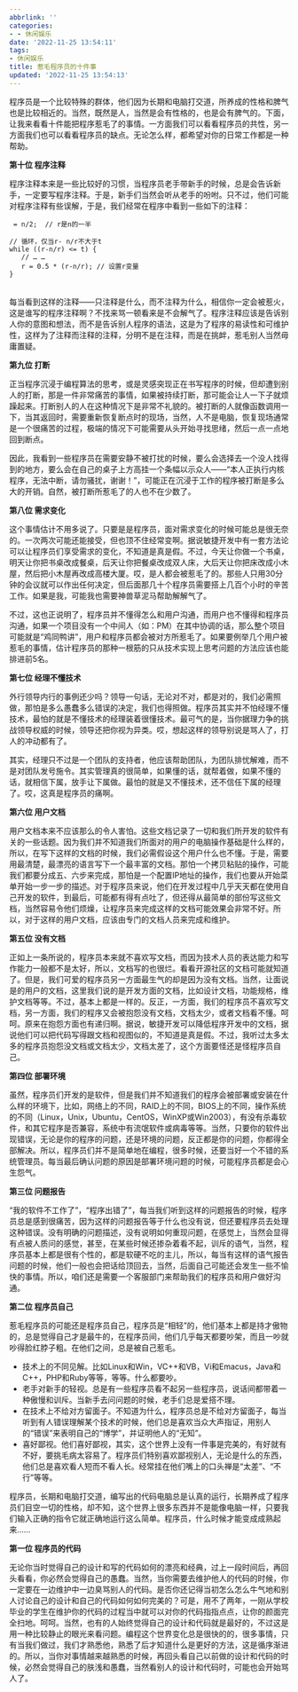 ```yaml
---
abbrlink: ''
categories:
- - 休闲娱乐
date: '2022-11-25 13:54:11'
tags:
- 休闲娱乐
title: 惹毛程序员的十件事
updated: '2022-11-25 13:54:13'
---
```

程序员是一个比较特殊的群体，他们因为长期和电脑打交道，所养成的性格和脾气也是比较相近的。当然，既然是人，当然是会有性格的，也是会有脾气的。下面，让我来看看十件能把程序惹毛了的事情。一方面我们可以看看程序员的共性，另一方面我们也可以看看程序员的缺点。无论怎么样，都希望对你的日常工作都是一种帮助。


**第十位 程序注释**

程序注释本来是一些比较好的习惯，当程序员老手带新手的时候，总是会告诉新手，一定要写程序注释。于是，新手们当然会听从老手的吩咐。只不过，他们可能对程序注释有些误解，于是，我们经常在程序中看到一些如下的注释：

```
 = n/2;  // r是n的一半
 
// 循环，仅当r- n/r不大于t
while ((r-n/r) <= t) {
   // … …
   r = 0.5 * (r-n/r); // 设置r变量
}
```


|  |  |
| - | - |

每当看到这样的注释——只注释是什么，而不注释为什么，相信你一定会被惹火，这是谁写的程序注释啊？不找来骂一顿看来是不会解气了。程序注释应该是告诉别人你的意图和想法，而不是告诉别人程序的语法，这是为了程序的易读性和可维护性，这样为了注释而注释的注释，分明不是在注释，而是在挑衅，惹毛别人当然毋庸置疑。

**第九位 打断**

正当程序沉浸于编程算法的思考，或是灵感突现正在书写程序的时候，但却遭到别人的打断，那是一件非常痛苦的事情，如果被持续打断，那可能会让人一下子就烦躁起来。打断别人的人在这种情况下是非常不礼貌的。被打断的人就像函数调用一下，当其返回时，需要重新恢复断点时的现场，当然，人不是电脑，恢复现场通常是一个很痛苦的过程，极端的情况下可能需要从头开始寻找思绪，然后一点一点地回到断点。

因此，我看到一些程序员在需要安静不被打扰的时候，要么会选择去一个没人找得到的地方，要么会在自己的桌子上方高挂一个条幅以示众人——“本人正执行内核程序，无法中断，请勿骚扰，谢谢！”，可能正在沉浸于工作的程序被打断是多么大的开销。自然，被打断所惹毛了的人也不在少数了。

**第八位  需求变化**

这个事情估计不用多说了。只要是是程序员，面对需求变化的时候可能总是很无奈的。一次两次可能还能接受，但也顶不住经常变啊。据说敏捷开发中有一套方法论可以让程序员们享受需求的变化，不知道是真是假。不过，今天让你做一个书桌，明天让你把书桌改成餐桌，后天让你把餐桌改成双人床，大后天让你把床改成小木屋，然后把小木屋再改成高楼大厦。哎，是人都会被惹毛了的。那些人只用30分钟的会议就可以作出任何决定，但后面那几十个程序员需要搭上几百个小时的辛苦工作。如果是我，可能我也需要神兽草泥马帮助解解气了。

不过，这也正说明了，程序员并不懂得怎么和用户沟通，而用户也不懂得和程序员沟通，如果一个项目没有一个中间人（如：PM）在其中协调的话，那么整个项目可能就是“鸡同鸭讲”，用户和程序员都会被对方所惹毛了。如果要例举几个用户被惹毛的事情，估计程序员的那种一根筋的只从技术实现上思考问题的方法应该也能排进前5名。

**第七位  经理不懂技术**

外行领导内行的事例还少吗？领导一句话，无论对不对，都是对的，我们必需照做，那怕是多么愚蠢多么错误的决定，我们也得照做。程序员其实并不怕经理不懂技术，最怕的就是不懂技术的经理装着很懂技术。最可气的是，当你据理力争的挑战领导权威的时候，领导还把你视为异类。哎，想起这样的领导别说是骂人了，打人的冲动都有了。

其实，经理只不过是一个团队的支持者，他应该帮助团队，为团队排忧解难，而不是对团队发号施令。其实管理真的很简单，如果懂的话，就帮着做，如果不懂的话，就相信下属，放手让下属做。最怕的就是又不懂技术，还不信任下属的经理了。哎，这真是程序员的痛啊。

**第六位 用户文档**

用户文档本来不应该那么的令人害怕。这些文档记录了一切和我们所开发的软件有关的一些话题。因为我们并不知道我们所面对的用户的电脑操作基础是什么样的，所以，在写下这样的文档的时候，我们必需假设这个用户什么也不懂。于是，需要用最清楚，最漂亮的语言写下一个最丰富的文档。那怕一个拷贝粘贴的操作，可能我们都要分成五、六步来完成，那怕是一个配置IP地址的操作，我们也要从开始菜单开始一步一步的描述。对于程序员来说，他们在开发过程中几乎天天都在使用自己开发的软件，到最后，可能都有得有点吐了，但还得从最简单的部份写这些文档，当然容易令他们烦燥，让程序员来完成这样的文档可能效果会非常不好。所以，对于这样的用户文档，应该由专门的文档人员来完成和维护。

**第五位  没有文档**

正如上一条所说的，程序员本来就不喜欢写文档，而因为技术人员的表达能力和写作能力一般都不是太好，所以，文档写的也很烂。看看开源社区的文档可能就知道了。但是，我们可爱的程序员另一方面最生气的却是因为没有文档。当然，让面说是的用户的文档，这里我们说的是开发方面的文档，比如设计文档，功能规格，维护文档等等。不过，基本上都是一样的。反正，一方面，我们的程序员不喜欢写文档，另一方面，我们的程序又会被抱怨没有文档，文档太少，或者文档看不懂。呵呵。原来在抱怨方面也有递归啊。据说，敏捷开发可以降低程序开发中的文档，据说他们可以把代码写得跟文档和视图似的，不知道是真是假。不过，我听过太多太多的程序员抱怨没文档或文档太少，文档太差了，这个方面要怪还是怪程序员自己。

**第四位 部署环境**

虽然，程序员们开发的是软件，但是我们并不知道我们的程序会被部署或安装在什么样的环境下，比如，网络上的不同，RAID上的不同，BIOS上的不同，操作系统的不同（Linux，Unix，Ubuntu，CentOS，WinXP或Win2003），有没有杀毒软件，和其它程序是否兼容，系统中有流氓软件或病毒等等。当然，只要你的软件出现错误，无论是你的程序的问题，还是环境的问题，反正都是你的问题，你都得全部解决。所以，程序员们并不是简单地在编程，很多时候，还要当好一个不错的系统管理员。每当最后确认问题的原因是部署环境问题的时候，可能程序员都是会心生怨气。

**第三位 问题报告**

“我的软件不工作了”，“程序出错了”，每当我们听到这样的问题报告的时候，程序员总是感到很痛苦，因为这样的问题报告等于什么也没有说，但还要程序员去处理这种错误。没有明确的问题描述，没有说明如何重现问题，在感觉上，当然会显得有点被人质问的感觉，甚至，在某些时候还掺杂着看不起，训斥的语气，当然，程序员基本上都是很有个性的，都是软硬不吃的主儿，所以，每当有这样的语气报告问题的时候，他们一般也会把话给顶回去，当然，后面自己可能还会发生一些不愉快的事情。所以，咱们还是需要一个客服部门来帮助我们的程序员和用户做好沟通。

**第二位 程序员自己**

惹毛程序员的可能还是程序员自己，程序员是“相轻”的，他们基本上都是持才傲物的，总是觉得自己才是最牛的，在程序员间，他们几乎每天都要吵架，而且一吵就吵得脸红脖子粗。在他们之间，总是被自己惹毛。

* 技术上的不同见解。比如Linux和Win，VC++和VB，Vi和Emacus，Java和C++，PHP和Ruby等等，等等。什么都要吵。
* 老手对新手的轻视。总是有一些程序员看不起另一些程序员，说话间都带着一种傲慢和训斥。当新手去问问题的时候，老手们总是爱搭不理。
* 在技术上不给对方留面子。不知道为什么，程序员总是不给对方留面子，每当听到有人错误理解某个技术的时候，他们总是喜欢当众大声指证，用别人的“错误”来表明自己的“博学”，并证明他人的“无知”。
* 喜好鄙视。他们喜好鄙视，其实，这个世界上没有一件事是完美的，有好就有不好，要挑毛病太容易了。程序员们特别喜欢鄙视别人，无论是什么的东西，他们总是喜欢看人短而不看人长。经常挂在他们嘴上的口头禅是“太差”、“不行”等等。

程序员，长期和电脑打交道，编写出的代码电脑总是认真的运行，长期养成了程序员们目空一切的性格，却不知，这个世界上很多东西并不是能像电脑一样，只要我们输入正确的指令它就正确地运行这么简单。程序员，什么时候才能变成成熟起来……

**第一位 程序员的代码**

无论你当时觉得自己的设计和写的代码如何的漂亮和经典，过上一段时间后，再回头看看，你必然会觉得自己的愚蠢。当然，当你需要去维护他人的代码的时候，你一定要在一边维护中一边臭骂别人的代码。是否你还记得当初怎么怎么牛气地和别人讨论自己的设计和自己的代码如何如何完美的？可是，用不了两年，一刚从学校毕业的学生在维护你的代码的过程当中就可以对你的代码指指点点，让你的颜面完全扫地。呵呵。当然，也有的人始终觉得自己的设计和代码就是最好的，不过这是用一种比较静止的眼光来看问题。编程这个世界变化总是很快的的，很多事情，只有当我们做过，我们才熟悉他，熟悉了后才知道什么是更好的方法，这是循序渐进的。所以，当你对事情越来越熟悉的时候，再回头看自己以前做的设计和代码的时候，必然会觉得自己的肤浅和愚蠢，当然看别人的设计和代码时，可能也会开始骂人了。
